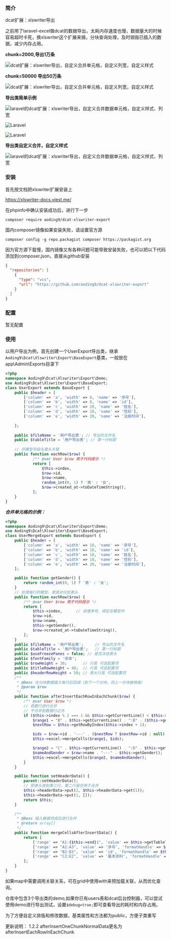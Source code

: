 ### 简介

dcat扩展：xlswriter导出

之前用了laravel-excel做dcat的数据导出，太耗内存速度也慢，数据量大的时候容易超时卡死，换xlswriter这个扩展来搞，分块查询处理，及时销毁已插入的数据，减少内存占用。

**chunk=2000,导出1万条**

![dcat扩展：xlswriter导出，自定义合并单元格，自定义列宽，自定义样式](https://cdn.learnku.com/uploads/images/202306/14/78338/pG9P3d6acx.png!large)

**chunk=50000 导出50万条**

![dcat扩展：xlswriter导出，自定义合并单元格，自定义列宽，自定义样式](https://cdn.learnku.com/uploads/images/202306/14/78338/9WcH75QDKd.png!large)

**导出类简单示例**

![laravel的dcat扩展：xlswriter导出，自定义合并数据单元格，自定义样式、列宽](https://cdn.learnku.com/uploads/images/202306/15/78338/azHOlbahyX.png!large)


![Laravel](https://cdn.learnku.com/uploads/images/202306/08/78338/1EjVb0begV.png!large)

![Laravel](https://cdn.learnku.com/uploads/images/202306/08/78338/PKyLtlX9DV.png!large)

**导出类自定义合并，自定义样式**

![laravel的dcat扩展：xlswriter导出，自定义合并数据单元格，自定义样式、列宽](https://cdn.learnku.com/uploads/images/202306/18/78338/9jAqkuXxSu.png!large)

### 安装

首先按文档把xlswriter扩展安装上

https://xlswriter-docs.viest.me/

在phpinfo中确认安装成功后，进行下一步

`composer require aoding9/dcat-xlswriter-export`

国内composer镜像如果安装失败，请设置官方源

`composer config -g repo.packagist composer https://packagist.org`

因为官方源下载慢，国内镜像又有各种问题可能导致安装失败，也可以把以下代码添加到composer.json，直接从github安装
```json
{
  "repositories": [
    {
      "type": "vcs",
      "url": "https://github.com/aoding9/dcat-xlswriter-export"
    }
  ]
}
```


### 配置

暂无配置


### 使用

以用户导出为例，首先创建一个UserExport导出类，继承`Aoding9\Dcat\Xlswriter\Export\BaseExport`基类，一般放在app\Admin\Exports目录下
```php
<?php
namespace Aoding9\Dcat\Xlswriter\Export\Demo;
use Aoding9\Dcat\Xlswriter\Export\BaseExport;
class UserExport extends BaseExport {
    public $header = [
        ['column' => 'a', 'width' => 8, 'name' => '序号'],
        ['column' => 'b', 'width' => 8, 'name' => 'id'],
        ['column' => 'c', 'width' => 20, 'name' => '姓名'],
        ['column' => 'd', 'width' => 10, 'name' => '性别'],
        ['column' => 'e', 'width' => 20, 'name' => '注册时间'],
    
    ];
    
    public $fileName = '用户导出表'; // 导出的文件名
    public $tableTitle = '用户导出表'; // 第一行标题
    
    // 将模型字段与表头关联
    public function eachRow($row) {
            /** @var User $row 用于代码提示 */
            return [
                $this->index,
                $row->id,
                $row->name,
                random_int(0, 1) ? '男' : '女',
                $row->created_at->toDateTimeString(),
            ];
    }
}
```

***合并单元格的示例：***
```php
<?php
namespace Aoding9\Dcat\Xlswriter\Export\Demo;
use Aoding9\Dcat\Xlswriter\Export\BaseExport;
class UserMergeExport extends BaseExport {
    public $header = [
        ['column' => 'a', 'width' => 10, 'name' => '序号'],
        ['column' => 'b', 'width' => 10, 'name' => 'id'],
        ['column' => 'c', 'width' => 10, 'name' => '姓名'],
        ['column' => 'd', 'width' => 10, 'name' => '性别'],
        ['column' => 'e', 'width' => 20, 'name' => '注册时间'],
    ];

    public function getGender() {
        return random_int(0, 1) ? '男' : '女';
    }
    // 处理每行的模型，使其对应到表头
    public function eachRow($row) {
        /** @var User $row 用于代码提示 */
        return [
            $this->index,      // 自增序号，绑定在模型中
            $row->id,
            $row->name,
            $this->getGender(),
            $row->created_at->toDateTimeString(),
        ];
    }
    public $fileName = '用户导出表';     // 导出的文件名
    public $tableTitle = '用户导出表';   // 第一行标题
    public $useFreezePanes = false; // 是否冻结表头
    public $fontFamily = '宋体';
    public $rowHeight = 30;       // 行高 可选配置项
    public $titleRowHeight = 40;  // 行高 可选配置项
    public $headerRowHeight = 50; // 表头行高 可选配置项
    /**
     * @Desc 在分块数据插入每行后回调（到下一个分块，则上一分块被销毁）
     * @param $row
     */
    public function afterInsertEachRowInEachChunk($row) {
        /** @var User $row */
        // 奇数行进行合并
        // 不合并到数据行之外
        if ($this->index % 2 === 1 && $this->getCurrentLine() < $this->completed + $this->startDataRow) {
            $range1 = "B" . $this->getCurrentLine() . ":B" . ($this->getCurrentLine() + 1);
            $nextRow = $this->getRowByIndex($this->index + 1);

            $ids = $row->id . '---' . ($nextRow ? $nextRow->id : null);
            $this->excel->mergeCells($range1, $ids);

            $range2 = "C" . $this->getCurrentLine() . ":D" . $this->getCurrentLine();
            $nameAndGender = $row->name . "---" . $this->getGender();
            $this->excel->mergeCells($range2, $nameAndGender);
        }
    }

    public function setHeaderData() {
        parent::setHeaderData();
        // 把表头放到第三行，第二行留空用于合并
        $this->headerData->put(2, $this->headerData->get(1));
        $this->headerData->put(1, []);
        return $this;
    }

    /**
     * @Desc 插入数据完成后进行合并
     * @return array[]
     */
    public function mergeCellsAfterInsertData() {
        return [
            ['range' => "A1:{$this->end}1", 'value' => $this->getTableTitle(), 'formatHandle' => $this->titleStyle],
            ['range' => "A2:A3", 'value' => '序号', 'formatHandle' => $this->headerStyle],
            ['range' => "B2:B3", 'value' => 'id', 'formatHandle' => $this->headerStyle],
            ['range' => "C2:E2", 'value' => '基本资料', 'formatHandle' => $this->headerStyle],
        ];
    }
}

```

如果map中需要调用关联关系，可在grid中使用with来预加载关联，从而优化查询。

仓库中包含3个导出类的demo,如果你已有users表和dcat后台控制器，可以尝试使用demo进行导出测试，设置`$debug=true;`即可查看导出的耗时和内存占用。

为了方便自定义排版和修改数据，基类属性和方法都为public，方便子类重写


更新说明：
1.2.2 afterInsertOneChunkNormalData更名为afterInsertEachRowInEachChunk